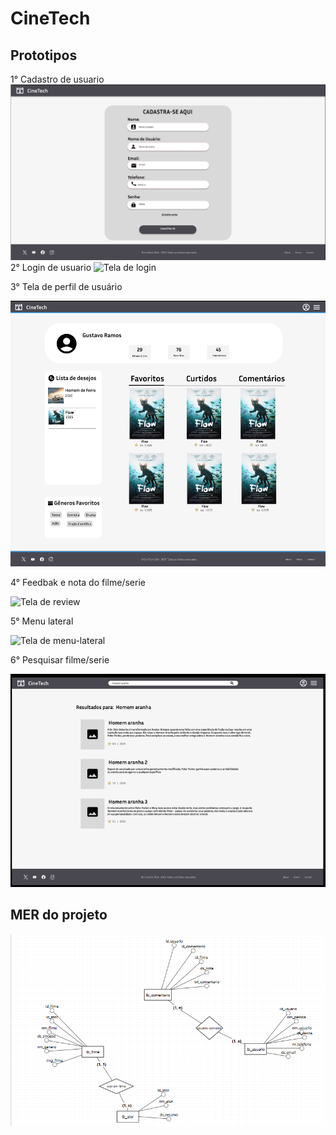 # CineTech

## Prototipos

1° Cadastro de usuario
![Tela de Cadastro](/prototypes/Tela-de-Cadastro.png)
2° Login de usuario
![Tela de login](/prototypes/login.PNG)

3° Tela de perfil de usuário 

![Tela de usuário](/prototypes/teladeusuario.png)

4° Feedbak e nota do filme/serie

![Tela de review](/prototypes/review.png)

5° Menu lateral

![Tela de menu-lateral](/prototypes/menu-lateral.png)

6° Pesquisar filme/serie

![Tela de menu-pesquisa](/prototypes/tela-pesquisa.png)
## MER do projeto

![Print do MER](/prototypes/MER.png)


